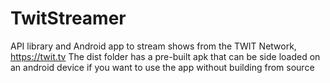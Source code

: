 # TwitStreamer
API library and Android app to stream shows from the TWIT Network, https://twit.tv
The dist folder has a pre-built apk that can be side loaded on an android device if you want to use the app without building from source
